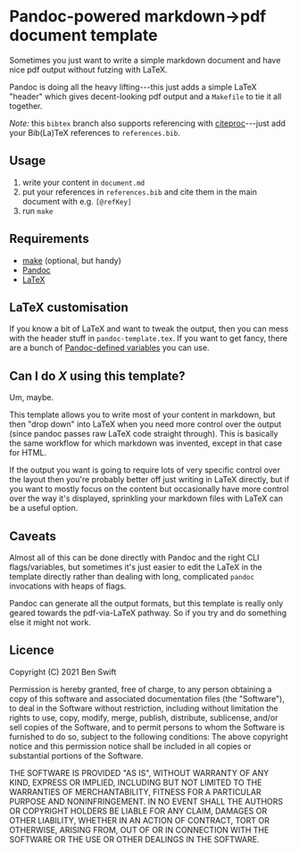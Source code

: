 # Pandoc-powered markdown->pdf document template

Sometimes you just want to write a simple markdown document and have nice pdf
output without futzing with LaTeX.

Pandoc is doing all the heavy lifting---this just adds a simple LaTeX "header"
which gives decent-looking pdf output and a `Makefile` to tie it all together.

_Note:_ this `bibtex` branch also supports referencing with
[citeproc](https://github.com/jgm/citeproc)---just add your Bib(La)TeX
references to `references.bib`.

## Usage

1. write your content in `document.md`
2. put your references in `references.bib` and cite them in the main document
   with e.g. `[@refKey]`
3. run `make`

## Requirements

- [make](https://www.gnu.org/software/make/) (optional, but handy)
- [Pandoc](https://pandoc.org)
- [LaTeX](https://www.latex-project.org)

## LaTeX customisation

If you know a bit of LaTeX and want to tweak the output, then you can mess with
the header stuff in `pandoc-template.tex`. If you want to get fancy, there are a
bunch of [Pandoc-defined
variables](https://pandoc.org/MANUAL.html#using-variables-in-templates) you can
use.

## Can I do _X_ using this template?

Um, maybe.

This template allows you to write most of your content in markdown, but then
"drop down" into LaTeX when you need more control over the output (since pandoc
passes raw LaTeX code straight through). This is basically the same workflow for
which markdown was invented, except in that case for HTML.

If the output you want is going to require lots of very specific control over
the layout then you're probably better off just writing in LaTeX directly, but
if you want to mostly focus on the content but occasionally have more control
over the way it's displayed, sprinkling your markdown files with LaTeX can be a
useful option.

## Caveats

Almost all of this can be done directly with Pandoc and the right CLI
flags/variables, but sometimes it's just easier to edit the LaTeX in the
template directly rather than dealing with long, complicated `pandoc`
invocations with heaps of flags.

Pandoc can generate all the output formats, but this template is really only
geared towards the pdf-via-LaTeX pathway. So if you try and do something else it
might not work.

## Licence

Copyright (C) 2021  Ben Swift

Permission is hereby granted, free of charge, to any person obtaining a copy
of this software and associated documentation files (the "Software"), to deal
in the Software without restriction, including without limitation the rights
to use, copy, modify, merge, publish, distribute, sublicense, and/or sell
copies of the Software, and to permit persons to whom the Software is
furnished to do so, subject to the following conditions:
The above copyright notice and this permission notice shall be included in
all copies or substantial portions of the Software.

THE SOFTWARE IS PROVIDED "AS IS", WITHOUT WARRANTY OF ANY KIND, EXPRESS OR
IMPLIED, INCLUDING BUT NOT LIMITED TO THE WARRANTIES OF MERCHANTABILITY,
FITNESS FOR A PARTICULAR PURPOSE AND NONINFRINGEMENT. IN NO EVENT SHALL THE
AUTHORS OR COPYRIGHT HOLDERS BE LIABLE FOR ANY CLAIM, DAMAGES OR OTHER
LIABILITY, WHETHER IN AN ACTION OF CONTRACT, TORT OR OTHERWISE, ARISING FROM,
OUT OF OR IN CONNECTION WITH THE SOFTWARE OR THE USE OR OTHER DEALINGS IN
THE SOFTWARE.
